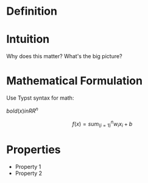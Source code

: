 # Definition

# Intuition
Why does this matter? What's the big picture?

# Mathematical Formulation
Use Typst syntax for math:

$bold(x) in RR^n$

$$
f(x) = sum_(i=1)^n w_i x_i + b
$$

# Properties
- Property 1
- Property 2
